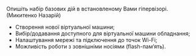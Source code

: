 Опишіть набір базових дій в встановленому Вами гіпервізорі. (Микитенко Назарій)
- Створення нової віртуальної машини;
- Вибір/додавання доступного для віртуальної машини обладнання;
- Налаштування мережі та підключення до точок Wi-Fi;
- Можливість роботи з зовнішніми носіями (flash-пам’ять).
